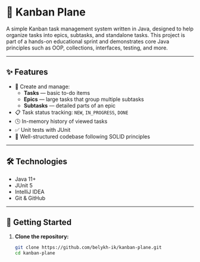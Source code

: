 # 🛫 Kanban Plane

A simple Kanban task management system written in Java, designed to help organize tasks into epics, subtasks, and standalone tasks. This project is part of a hands-on educational sprint and demonstrates core Java principles such as OOP, collections, interfaces, testing, and more.

---

## ✨ Features

- 🧩 Create and manage:
  - **Tasks** — basic to-do items  
  - **Epics** — large tasks that group multiple subtasks  
  - **Subtasks** — detailed parts of an epic  
- 📋 Task status tracking: `NEW`, `IN_PROGRESS`, `DONE`  
- 🕓 In-memory history of viewed tasks  
- ✅ Unit tests with JUnit  
- 📁 Well-structured codebase following SOLID principles  

---

## 🛠️ Technologies

- Java 11+
- JUnit 5
- IntelliJ IDEA
- Git & GitHub

---

## 🚀 Getting Started

1. **Clone the repository:**
   ```bash
   git clone https://github.com/belykh-ik/kanban-plane.git
   cd kanban-plane
